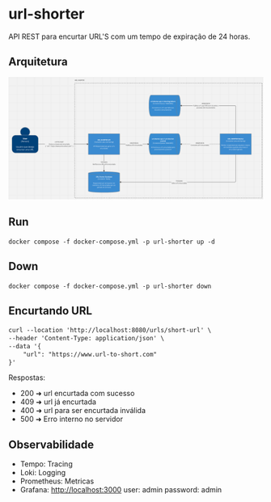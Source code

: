 # url-shorter

API REST para encurtar URL'S com um tempo de expiração de 24 horas.

## Arquitetura

![Diagram](.diagrams/arch.png)

## Run

```docker
docker compose -f docker-compose.yml -p url-shorter up -d
```

## Down

```docker
docker compose -f docker-compose.yml -p url-shorter down
```

## Encurtando URL

```curl
curl --location 'http://localhost:8080/urls/short-url' \
--header 'Content-Type: application/json' \
--data '{
    "url": "https://www.url-to-short.com"
}'
```

Respostas:

- 200 ➜ url encurtada com sucesso
- 409 ➜ url já encurtada
- 400 ➜ url para ser encurtada inválida
- 500 ➜ Erro interno no servidor

## Observabilidade

- Tempo: Tracing
- Loki: Logging
- Prometheus: Metricas
- Grafana: <http://localhost:3000> user: admin password: admin
